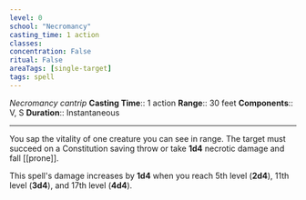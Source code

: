 ```yaml
---
level: 0
school: "Necromancy"
casting_time: 1 action
classes: 
concentration: False
ritual: False
areaTags: [single-target]
tags: spell
---
```


_Necromancy cantrip_
**Casting Time**:: 1 action
**Range**:: 30 feet
**Components**:: V, S
**Duration**:: Instantaneous

---

You sap the vitality of one creature you can see in range. The target must succeed on a Constitution saving throw or take **1d4** necrotic damage and fall [[prone]].

This spell's damage increases by **1d4** when you reach 5th level (**2d4**), 11th level (**3d4**), and 17th level (**4d4**).



